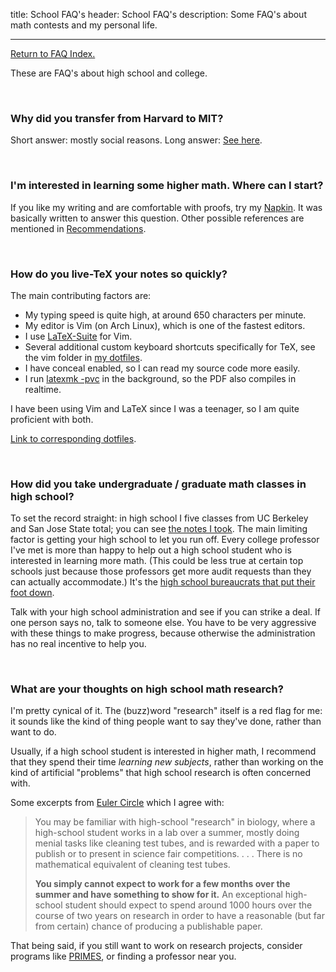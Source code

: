 title: School FAQ's
header: School FAQ's
description: Some FAQ's about math contests and my personal life.

---

[Return to FAQ Index.](faqs.html)

These are FAQ's about high school and college.

<br>

### Why did you transfer from Harvard to MIT?
Short answer: mostly social reasons.
Long answer: [See here](https://usamo.wordpress.com/2015/06/28/transferring/).

<br>

### I'm interested in learning some higher math. Where can I start?
If you like my writing and are comfortable with proofs,
try my [Napkin](napkin.html).
It was basically written to answer this question.
Other possible references are mentioned in [Recommendations](recommend.html).


<br>

### How do you live-TeX your notes so quickly?
The main contributing factors are:

+ My typing speed is quite high, at around 650 characters per minute.
+ My editor is Vim (on Arch Linux), which is one of the fastest editors.
+ I use [LaTeX-Suite](http://vim-latex.sourceforge.net/) for Vim.
+ Several additional custom keyboard shortcuts specifically for TeX,
  see the vim folder in [my dotfiles](https://github.com/vEnhance/dotfiles).
+ I have conceal enabled, so I can read my source code more easily.
+ I run [latexmk -pvc](http://www.phys.psu.edu/~collins/software/latexmk-jcc/) in the background, so the PDF also compiles in realtime.

I have been using Vim and LaTeX since I was a teenager,
so I am quite proficient with both.

[Link to corresponding dotfiles](https://github.com/vEnhance/dotfiles).

<br>

### How did you take undergraduate / graduate math classes in high school?

To set the record straight: in high school I five classes from
UC Berkeley and San Jose State total; you can see [the notes I took][notes].
The main limiting factor is getting your high school to let you run off.
Every college professor I've met is more than happy to help out a
high school student who is interested in learning more math.
(This could be less true at certain top schools just because
those professors get more audit requests than they can actually accommodate.)
It's the [high school bureaucrats that put their foot down][blank].

Talk with your high school administration and see if you can strike a deal.
If one person says no, talk to someone else.
You have to be very aggressive with these things to make progress,
because otherwise the administration has no real incentive to help you.

<br>

### What are your thoughts on high school math research?

I'm pretty cynical of it.
The (buzz)word "research" itself is a red flag for me:
it sounds like the kind of thing
people want to say they've done, rather than want to do.

Usually, if a high school student is interested in higher math,
I recommend that they spend their time *learning new subjects*,
rather than working on the kind of artificial "problems" that
high school research is often concerned with.

Some excerpts from [Euler Circle][euler] which I agree with:

> You may be familiar with high-school "research" in biology,
> where a high-school student works in a lab over a summer,
> mostly doing menial tasks like cleaning test tubes,
> and is rewarded with a paper to publish or to present in
> science fair competitions. . . .
> There is no mathematical equivalent of cleaning test tubes.
>
> **You simply cannot expect to work for a few months over the summer
> and have something to show for it.** An exceptional high-school student
> should expect to spend around 1000 hours over the course of two years
> on research in order to have a reasonable (but far from certain)
> chance of producing a publishable paper.

That being said, if you still want to work on research projects,
consider programs like [PRIMES](https://math.mit.edu/research/highschool/primes/index.php),
or finding a professor near you.

[notes]: coursework.html
[euler]: http://eulercircle.com/research/thoughts-on-research/
[tuition]: http://web.mit.edu/facts/tuition.html
[blank]: https://usamo.wordpress.com/2016/05/27/fill-in-the-blank/comment-page-1/#comment-1694

